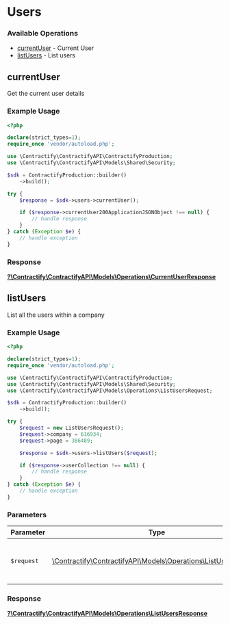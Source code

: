 # Users

### Available Operations

* [currentUser](#currentuser) - Current User
* [listUsers](#listusers) - List users

## currentUser

Get the current user details

### Example Usage

```php
<?php

declare(strict_types=1);
require_once 'vendor/autoload.php';

use \Contractify\ContractifyAPI\ContractifyProduction;
use \Contractify\ContractifyAPI\Models\Shared\Security;

$sdk = ContractifyProduction::builder()
    ->build();

try {
    $response = $sdk->users->currentUser();

    if ($response->currentUser200ApplicationJSONObject !== null) {
        // handle response
    }
} catch (Exception $e) {
    // handle exception
}
```


### Response

**[?\Contractify\ContractifyAPI\Models\Operations\CurrentUserResponse](../../models/operations/CurrentUserResponse.md)**


## listUsers

List all the users within a company

### Example Usage

```php
<?php

declare(strict_types=1);
require_once 'vendor/autoload.php';

use \Contractify\ContractifyAPI\ContractifyProduction;
use \Contractify\ContractifyAPI\Models\Shared\Security;
use \Contractify\ContractifyAPI\Models\Operations\ListUsersRequest;

$sdk = ContractifyProduction::builder()
    ->build();

try {
    $request = new ListUsersRequest();
    $request->company = 616934;
    $request->page = 386489;

    $response = $sdk->users->listUsers($request);

    if ($response->userCollection !== null) {
        // handle response
    }
} catch (Exception $e) {
    // handle exception
}
```

### Parameters

| Parameter                                                                                                     | Type                                                                                                          | Required                                                                                                      | Description                                                                                                   |
| ------------------------------------------------------------------------------------------------------------- | ------------------------------------------------------------------------------------------------------------- | ------------------------------------------------------------------------------------------------------------- | ------------------------------------------------------------------------------------------------------------- |
| `$request`                                                                                                    | [\Contractify\ContractifyAPI\Models\Operations\ListUsersRequest](../../models/operations/ListUsersRequest.md) | :heavy_check_mark:                                                                                            | The request object to use for the request.                                                                    |


### Response

**[?\Contractify\ContractifyAPI\Models\Operations\ListUsersResponse](../../models/operations/ListUsersResponse.md)**

